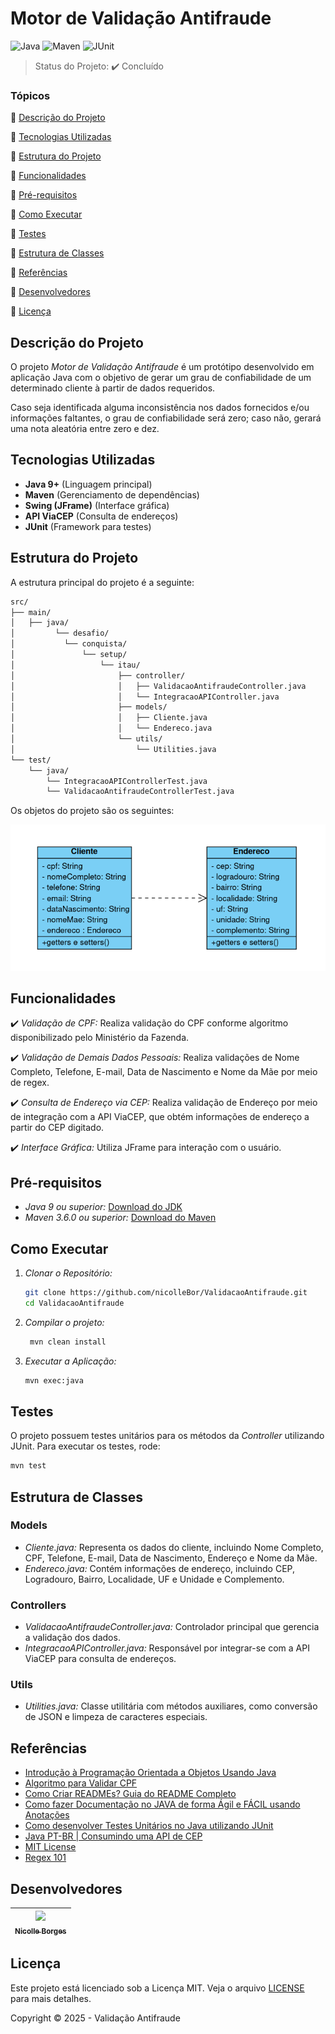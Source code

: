 

# Motor de Validação Antifraude

![Java](https://img.shields.io/badge/Java-ED8B00?style=for-the-badge&logo=openjdk&logoColor=white)
![Maven](https://img.shields.io/badge/Maven-4A4A55?style=for-the-badge&logo=apachemaven&logoColor=white)
![JUnit](https://img.shields.io/badge/JUnit-25A162?style=for-the-badge&logo=junit5&logoColor=white)
> Status do Projeto: :heavy_check_mark: Concluído


### Tópicos 

:small_blue_diamond: [Descrição do Projeto](#descrição-do-projeto)

:small_blue_diamond: [Tecnologias Utilizadas](#tecnologias-utilizadas)

:small_blue_diamond: [Estrutura do Projeto](#estrutura-do-projeto)

:small_blue_diamond: [Funcionalidades](#funcionalidades)

:small_blue_diamond: [Pré-requisitos](#pré-requisitos)

:small_blue_diamond: [Como Executar](#como-executar)

:small_blue_diamond: [Testes](#testes)

:small_blue_diamond: [Estrutura de Classes](#estrutura-de-classes)

:small_blue_diamond: [Referências](#referências)

:small_blue_diamond: [Desenvolvedores](#desenvolvedores)

:small_blue_diamond: [Licença](#licença)


## Descrição do Projeto

O projeto *Motor de Validação Antifraude* é um protótipo desenvolvido em aplicação Java com o objetivo de gerar um grau de confiabilidade de um determinado cliente à partir de dados requeridos.

Caso seja identificada alguma inconsistência nos dados fornecidos e/ou informações faltantes, o grau de confiabilidade será zero; caso não, gerará uma nota aleatória entre zero e dez. 

## Tecnologias Utilizadas

- **Java 9+** (Linguagem principal)
- **Maven** (Gerenciamento de dependências)
- **Swing (JFrame)** (Interface gráfica)
- **API ViaCEP** (Consulta de endereços)
- **JUnit** (Framework para testes)

## Estrutura do Projeto

A estrutura principal do projeto é a seguinte:

```bash
src/                                                                                                                                                                  
├── main/                                                                                                                                                             
│   ├── java/                                                                                                                                                         
│         └── desafio/                                                                                                                                                
│           └── conquista/                                                                                                                                            
│               └── setup/                                                                                                                                            
│                   └── itau/                                                                                                                                         
│                       ├── controller/                                                                                                                               
│                       │   ├── ValidacaoAntifraudeController.java                                                                                                    
│                       │   └── IntegracaoAPIController.java                                                                                                          
│                       ├── models/                                                                                                                                   
│                       │   ├── Cliente.java                                                                                                                          
│                       │   └── Endereco.java                                                                                                                         
│                       └── utils/                                                                                                                                    
│                           └── Utilities.java                                                                                                                                                                                                                                                                               
└── test/                                                                                                                                                             
    └── java/
        └── IntegracaoAPIControllerTest.java
        └── ValidacaoAntifraudeControllerTest.java
```                                                                                                                                                         
Os objetos do projeto são os seguintes:

![Diagrama de Classes](./diagrama-classes)

## Funcionalidades

:heavy_check_mark: *Validação de CPF:* Realiza validação do CPF conforme algoritmo disponibilizado pelo Ministério da Fazenda. 

:heavy_check_mark: *Validação de Demais Dados Pessoais:* Realiza validações de Nome Completo, Telefone, E-mail, Data de Nascimento e Nome da Mãe por meio de regex.

:heavy_check_mark:  *Consulta de Endereço via CEP:* Realiza validação de Endereço por meio de integração com a API ViaCEP, que obtém informações de endereço a partir do CEP digitado.

:heavy_check_mark:  *Interface Gráfica:* Utiliza JFrame para interação com o usuário.

## Pré-requisitos

- *Java 9 ou superior:* [Download do JDK](https://www.oracle.com/java/technologies/javase-jdk11-downloads.html)
- *Maven 3.6.0 ou superior:* [Download do Maven](https://maven.apache.org/download.cgi)

## Como Executar

1. *Clonar o Repositório:*

   ```bash
   git clone https://github.com/nicolleBor/ValidacaoAntifraude.git
   cd ValidacaoAntifraude
   ```
2. *Compilar o projeto:*

   ```bash
    mvn clean install
   ```

3. *Executar a Aplicação:*

   ```bash
   mvn exec:java 
   ```

## Testes

O projeto possuem testes unitários para os métodos da *Controller* utilizando JUnit. Para executar os testes, rode:

```bash
mvn test
```

## Estrutura de Classes

### Models

- *Cliente.java:* Representa os dados do cliente, incluindo Nome Completo, CPF, Telefone, E-mail, Data de Nascimento, Endereço e Nome da Mãe.
- *Endereco.java:* Contém informações de endereço, incluindo CEP, Logradouro, Bairro, Localidade, UF e Unidade e Complemento.

### Controllers

- *ValidacaoAntifraudeController.java:* Controlador principal que gerencia a validação dos dados.
- *IntegracaoAPIController.java:* Responsável por integrar-se com a API ViaCEP para consulta de endereços.

### Utils

- *Utilities.java:* Classe utilitária com métodos auxiliares, como conversão de JSON e limpeza de caracteres especiais.

## Referências

- [Introdução à Programação Orientada a Objetos Usando Java](http://www.lac.inpe.br/~rafael.santos/java.html)
- [Algoritmo para Validar CPF](https://dicasdeprogramacao.com.br/algoritmo-para-validar-cpf/)
- [Como Criar READMEs? Guia do README Completo](https://www.youtube.com/watch?v=k4Rsy8GbKE0)
- [Como fazer Documentação no JAVA de forma Ágil e FÁCIL usando Anotações](https://www.youtube.com/watch?v=xsRcCPzeeLw)
- [Como desenvolver Testes Unitários no Java utilizando JUnit](https://www.youtube.com/watch?v=CcneEGCgMBI&t=1s)
- [Java PT-BR | Consumindo uma API de CEP](https://dev.to/eduardo_teixeira/java-pt-br-consumindo-uma-api-de-cep-2481)
- [MIT License](https://choosealicense.com/licenses/mit/#)
- [Regex 101](https://regex101.com/)

## Desenvolvedores

| [<img src="https://avatars.githubusercontent.com/u/155683365?s=400&u=18f0d539c431028608d0b599db0753f81a95f282&v=4" width=115><br><sub>Nicolle Borges</sub>](https://github.com/nicolleBor) |  
| :---: 

## Licença

Este projeto está licenciado sob a Licença MIT. Veja o arquivo [LICENSE](LICENSE) para mais detalhes.

Copyright :copyright: 2025 - Validação Antifraude
